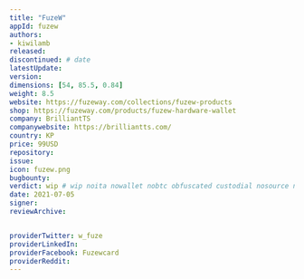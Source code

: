 ```yaml
---
title: "FuzeW"
appId: fuzew
authors:
- kiwilamb
released: 
discontinued: # date
latestUpdate:
version:
dimensions: [54, 85.5, 0.84]
weight: 8.5
website: https://fuzeway.com/collections/fuzew-products
shop: https://fuzeway.com/products/fuzew-hardware-wallet
company: BrilliantTS
companywebsite: https://brilliantts.com/
country: KP
price: 99USD
repository: 
issue:
icon: fuzew.png
bugbounty:
verdict: wip # wip noita nowallet nobtc obfuscated custodial nosource nonverifiable reproducible bounty defunct
date: 2021-07-05
signer:
reviewArchive:


providerTwitter: w_fuze
providerLinkedIn: 
providerFacebook: Fuzewcard
providerReddit: 
---
```


